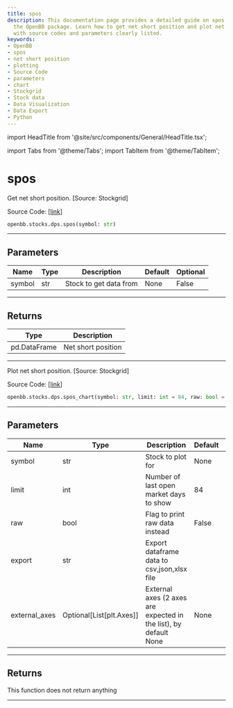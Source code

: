 ```yaml
---
title: spos
description: This documentation page provides a detailed guide on spos function under
  the OpenBB package. Learn how to get net short position and plot net short position
  with source codes and parameters clearly listed.
keywords:
- OpenBB
- spos
- net short position
- plotting
- Source Code
- parameters
- chart
- Stockgrid
- Stock data
- Data Visualization
- Data Export
- Python
---
```


import HeadTitle from '@site/src/components/General/HeadTitle.tsx';

<HeadTitle title="spos - Dps - Stocks - Reference | OpenBB SDK Docs" />

import Tabs from '@theme/Tabs';
import TabItem from '@theme/TabItem';

# spos

<Tabs>
<TabItem value="model" label="Model" default>

Get net short position. [Source: Stockgrid]

Source Code: [[link](https://github.com/OpenBB-finance/OpenBBTerminal/tree/main/openbb_terminal/stocks/dark_pool_shorts/stockgrid_model.py#L165)]

```python
openbb.stocks.dps.spos(symbol: str)
```

---

## Parameters

| Name | Type | Description | Default | Optional |
| ---- | ---- | ----------- | ------- | -------- |
| symbol | str | Stock to get data from | None | False |


---

## Returns

| Type | Description |
| ---- | ----------- |
| pd.DataFrame | Net short position |
---

</TabItem>
<TabItem value="view" label="Chart">

Plot net short position. [Source: Stockgrid]

Source Code: [[link](https://github.com/OpenBB-finance/OpenBBTerminal/tree/main/openbb_terminal/stocks/dark_pool_shorts/stockgrid_view.py#L247)]

```python
openbb.stocks.dps.spos_chart(symbol: str, limit: int = 84, raw: bool = False, export: str = "", external_axes: Optional[List[matplotlib.axes._axes.Axes]] = None)
```

---

## Parameters

| Name | Type | Description | Default | Optional |
| ---- | ---- | ----------- | ------- | -------- |
| symbol | str | Stock to plot for | None | False |
| limit | int | Number of last open market days to show | 84 | True |
| raw | bool | Flag to print raw data instead | False | True |
| export | str | Export dataframe data to csv,json,xlsx file |  | True |
| external_axes | Optional[List[plt.Axes]] | External axes (2 axes are expected in the list), by default None | None | True |


---

## Returns

This function does not return anything

---

</TabItem>
</Tabs>
